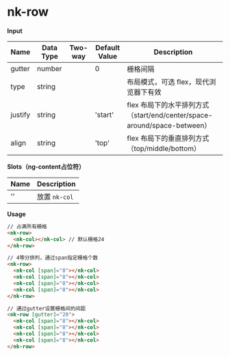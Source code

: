 # nk-row

**Input**

| Name | Data Type |  Two-way | Default Value | Description |
| --- | --- | --- | --- | --- |
| gutter | number | | 0 | 栅格间隔 |
| type | string | | | 布局模式，可选 flex，现代浏览器下有效 |
| justify | string | | 'start' | flex 布局下的水平排列方式（start/end/center/space-around/space-between） |
| align | string | | 'top' | flex 布局下的垂直排列方式（top/middle/bottom） |
 
**Slots（ng-content占位符）**

| Name | Description |
| --- | --- |
| '' | 放置 `nk-col` |

**Usage**

```html
// 占满所有栅格
<nk-row>
  <nk-col></nk-col> // 默认栅格24
</nk-row>

// 4等分排列，通过span指定栅格个数
<nk-row>
  <nk-col [span]="8"></nk-col>
  <nk-col [span]="8"></nk-col>
  <nk-col [span]="8"></nk-col>
  <nk-col [span]="8"></nk-col>
</nk-row>

// 通过gutter设置栅格间的间距
<nk-row [gutter]="20">
  <nk-col [span]="8"></nk-col>
  <nk-col [span]="8"></nk-col>
  <nk-col [span]="8"></nk-col>
  <nk-col [span]="8"></nk-col>
</nk-row>
```
